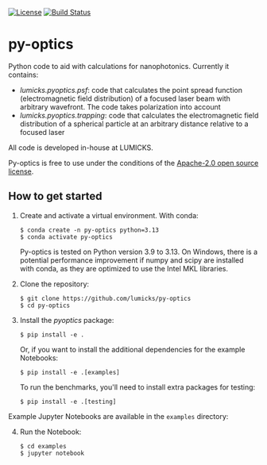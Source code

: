[![License](https://img.shields.io/badge/license-Apache--2.0-blue.svg)](license.md)
[![Build Status](https://github.com/lumicks/py-optics/actions/workflows/integrity_check.yml/badge.svg?branch=main)](https://github.com/lumicks/py-optics/actions/workflows/integrity_check.yml?query=branch%3Amain)

# py-optics

Python code to aid with calculations for nanophotonics. Currently it contains:

- *lumicks.pyoptics.psf*: code that calculates the point spread function (electromagnetic field distribution) of a focused laser beam with arbitrary wavefront. The code takes polarization into account
- *lumicks.pyoptics.trapping*: code that calculates the electromagnetic field distribution of a spherical particle at an arbitrary distance relative to a focused laser

All code is developed in-house at LUMICKS.

Py-optics is free to use under the conditions of the [Apache-2.0 open source license](LICENSE.md).


## How to get started

1. Create and activate a virtual environment. With conda:

       $ conda create -n py-optics python=3.13
       $ conda activate py-optics
   
   Py-optics is tested on Python version 3.9 to 3.13. On Windows, there is a potential performance improvement if numpy and scipy are installed with conda, as they are optimized to use the Intel MKL libraries.

2. Clone the repository:

       $ git clone https://github.com/lumicks/py-optics
       $ cd py-optics

3. Install the *pyoptics* package:

       $ pip install -e .

   Or, if you want to install the additional dependencies for the example Notebooks:

       $ pip install -e .[examples]
   
   To run the benchmarks, you'll need to install extra packages for testing:
   
	   $ pip install -e .[testing]

Example Jupyter Notebooks are available in the `examples` directory:

4. Run the Notebook:

       $ cd examples
       $ jupyter notebook
